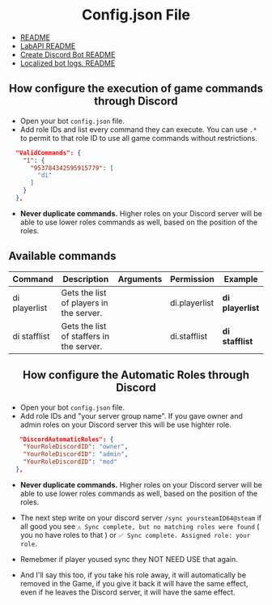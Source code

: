 <h1 align="center">Config.json File</h1>

- [README](https://github.com/Yti890/DiscordIntegration/blob/master/README.md)
- [LabAPI README](./README.LabAPI.md)
- [Create Discord Bot README](./README.CDB.md)
- [Localized bot logs. README](./README.Localization.md)

<h2 align="center">How configure the execution of game commands through Discord</h2>

- Open your bot `config.json` file.
- Add role IDs and list every command they can execute. You can use `.*` to permit to that role ID to use all game commands without restrictions.
  
```json
  "ValidCommands": {
    "1": {
      "953784342595915779": [
        "di"
      ]
    }
  },
 ```

- **Never duplicate commands.** Higher roles on your Discord server will be able to use lower roles commands as well, based on the position of the roles.

<h2>Available commands</h2>

| Command | Description | Arguments | Permission | Example |
| --- | --- | --- | --- | --- |
| di playerlist | Gets the list of players in the server. | | di.playerlist | **di playerlist** |
| di stafflist | Gets the list of staffers in the server. | | di.stafflist | **di stafflist** |

<h2 align="center">How configure the Automatic Roles through Discord</h2>

- Open your bot `config.json` file.
- Add role IDs and "your server group name". If you gave owner and admin roles on your Discord server this will be use highter role.

```json
   "DiscordAutomaticRoles": {
    "YourRoleDiscordID": "owner",
    "YourRoleDiscordID": "admin",
    "YourRoleDiscordID": "mod"
  },
 ```
- **Never duplicate commands.** Higher roles on your Discord server will be able to use lower roles commands as well, based on the position of the roles.

- The next step write on your discord server `/sync yoursteamID64@steam` if all good you see `⚠️ Sync complete, but no matching roles were found` ( you no have roles to that ) or `✅ Sync complete. Assigned role: your role`.
- Remebmer if player yoused sync they NOT NEED USE that again.
- And I'll say this too, if you take his role away, it will automatically be removed in the Game, if you give it back it will have the same effect, even if he leaves the Discord server, it will have the same effect.

